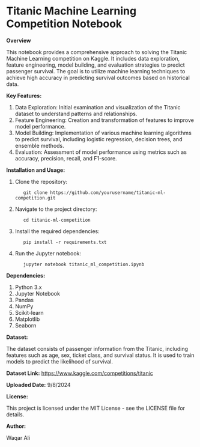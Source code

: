 # Titanic Machine Learning Competition Notebook

**Overview**

This notebook provides a comprehensive approach to solving the Titanic Machine Learning competition on Kaggle. It includes data exploration, feature engineering, model building, and evaluation strategies to predict passenger survival. The goal is to utilize machine learning techniques to achieve high accuracy in predicting survival outcomes based on historical data.


**Key Features:**

1. Data Exploration: Initial examination and visualization of the Titanic dataset to understand patterns and relationships.
2. Feature Engineering: Creation and transformation of features to improve model performance.
3. Model Building: Implementation of various machine learning algorithms to predict survival, including logistic regression, decision trees, and ensemble methods.
4. Evaluation: Assessment of model performance using metrics such as accuracy, precision, recall, and F1-score.


**Installation and Usage:**

1. Clone the repository:


          git clone https://github.com/yourusername/titanic-ml-competition.git


2. Navigate to the project directory:


          cd titanic-ml-competition


3. Install the required dependencies:


          pip install -r requirements.txt


4. Run the Jupyter notebook:


          jupyter notebook titanic_ml_competition.ipynb



**Dependencies:**

1. Python 3.x
2. Jupyter Notebook
3. Pandas
4. NumPy
5. Scikit-learn
6. Matplotlib
7. Seaborn


**Dataset:**

The dataset consists of passenger information from the Titanic, including features such as age, sex, ticket class, and survival status. It is used to train models to predict the likelihood of survival.


**Dataset Link:** https://www.kaggle.com/competitions/titanic


**Uploaded Date:** 9/8/2024


**License:**

This project is licensed under the MIT License - see the LICENSE file for details.


**Author:**

Waqar Ali
